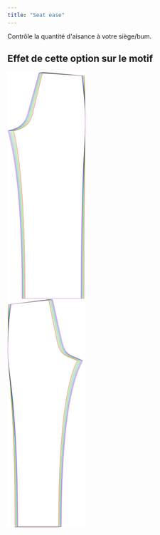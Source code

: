 ```yaml
---
title: "Seat ease"
---
```


Contrôle la quantité d'aisance à votre siège/bum.

## Effet de cette option sur le motif

![Cette image montre l'effet de cette option en superposant plusieurs variantes qui ont une valeur différente pour cette option](titan_seatease_sample.svg "Effect of this option on the pattern")
